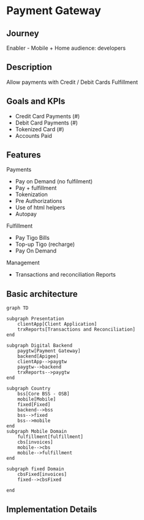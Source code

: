 # Payment Gateway

## Journey

Enabler - Mobile + Home
audience: developers

## Description

Allow payments with Credit / Debit Cards
Fulfillment

## Goals and KPIs
- Credit Card Payments (#)
- Debit Card Payments (#)
- Tokenized Card (#)
- Accounts Paid


## Features
Payments
- Pay on Demand (no fulfilment)
- Pay + fulfillment
- Tokenization
- Pre Authorizations
- Use of html helpers
- Autopay

Fulfillment
- Pay Tigo Bills
- Top-up Tigo (recharge)
- Pay On Demand

Management
- Transactions and reconciliation Reports

## Basic architecture

```mermaid
graph TD

subgraph Presentation
    clientApp[Client Application]
    trxReports[Transactions and Reconciliation]
end

subgraph Digital Backend
    paygtw[Payment Gateway]
    backend[Apigee]
    clientApp-->paygtw
    paygtw-->backend
    trxReports-->paygtw
end

subgraph Country
    bss[Core BSS - OSB]
    mobile[Mobile]
    fixed[Fixed]
    backend-->bss
    bss-->fixed
    bss-->mobile
end
subgraph Mobile Domain
    fulfillment[fulfillment]
    cbs[invoices]
    mobile-->cbs
    mobile-->fulfillment
end

subgraph fixed Domain
    cbsFixed[invoices]
    fixed-->cbsFixed

end

```



## Implementation Details


